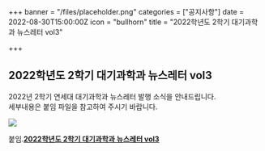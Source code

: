 +++
banner = "/files/placeholder.png"
categories = ["공지사항"]
date = 2022-08-30T15:00:00Z
icon = "bullhorn"
title = "2022학년도 2학기 대기과학과 뉴스레터 vol3"

+++
## **2022학년도 2학기 대기과학과 뉴스레터 vol3**

2022년 2학기 연세대 대기과학과 뉴스레터 발행 소식을 안내드립니다.  
세부내용은 붙임 파일을 참고하여 주시기 바랍니다.

![](/files/newsletter_2022.png)

붙임.[**2022학년도 2학기 대기과학과 뉴스레터 vol3**](/files/2022-2-vol3.pdf)
